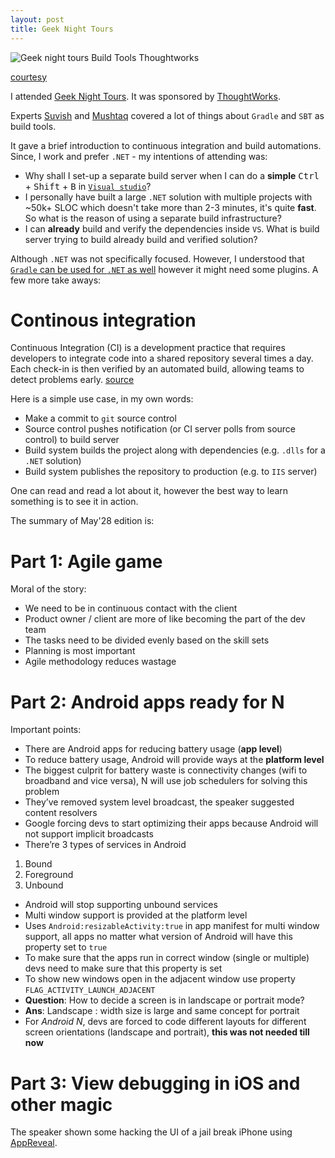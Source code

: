 ```yaml
---
layout: post
title: Geek Night Tours
---
```


![Geek night tours Build Tools Thoughtworks](https://cdn-az.allevents.in/banners/805e0c0c4a07a5562b2b9b9d3e19d4e8)

[courtesy](https://allevents.in/mumbai/geeknight-tours-mumbai/1539396199689544)

I attended [Geek Night Tours](http://engage.thoughtworks.com/E0P0Q0MoDvj0Q0mE0t0qn0q). It was sponsored by [ThoughtWorks](http://www.thoughtworks.com/). 

Experts [Suvish](https://www.linkedin.com/in/suvish-thoovamalayil-01aa2133) and [Mushtaq](https://www.linkedin.com/in/mushtaq-ahmed-a0b76b) covered a lot of things about `Gradle` and `SBT` as build tools.

It gave a brief introduction to continuous integration and build automations. Since, I work and prefer `.NET` - my intentions of attending was:

 - Why shall I set-up a separate build server when I can do a **simple** <kbd>Ctrl</kbd> + <kbd>Shift</kbd> + <kbd>B</kbd> in [`Visual studio`](https://www.visualstudio.com/)?
 - I personally have built a large `.NET` solution with multiple projects with ~50k+ SLOC which doesn't take more than 2-3 minutes, it's quite **fast**. So what is the reason of using a separate build infrastructure?
 - I can **already** build and verify the dependencies inside `VS`. What is build server trying to build already build and verified solution?

Although `.NET` was not specifically focused. However, I understood that [`Gradle` can be used for `.NET` as well](http://google.com/search?q=Gradle+.NET) however it might need some plugins. A few more take aways:

# Continous integration

Continuous Integration (CI) is a development practice that requires developers to integrate code into a shared repository several times a day. Each check-in is then verified by an automated build, allowing teams to detect problems early. [source](https://www.thoughtworks.com/continuous-integration)

Here is a simple use case, in my own words:

 - Make a commit to `git` source control
 - Source control pushes notification (or CI server polls from source control) to build server
 - Build system builds the project along with dependencies (e.g. `.dlls` for a `.NET` solution)
 - Build system publishes the repository to production (e.g. to `IIS` server)

One can read and read a lot about it, however the best way to learn something is to see it in action.

The summary of May'28 edition is:

# Part 1: Agile game

Moral of the story:

-	We need to be in continuous contact with the client
-	Product owner / client are more of like becoming the part of the dev team
-	The tasks need to be divided evenly based on the skill sets
-	Planning is most important
-	Agile methodology reduces wastage

# Part 2: Android apps ready for N

Important points:

-	There are Android apps for reducing battery usage (**app level**)
-	To reduce battery usage, Android will provide ways at the **platform level**
-	The biggest culprit for battery waste is connectivity changes (wifi to broadband and vice versa), N will use job schedulers for solving this problem
-	They’ve removed system level broadcast, the speaker suggested content resolvers
-	Google forcing devs to start optimizing their apps because Android will not support implicit broadcasts
-	There’re 3 types of services in Android
 1. Bound
 2.	Foreground
 3.	Unbound
-	Android will stop supporting unbound services
-	Multi window support is provided at the platform level
-	Uses `Android:resizableActivity:true` in app manifest for multi window support, all apps no matter what version of Android will have this property set to `true`
-	To make sure that the apps run in correct window (single or multiple) devs need to make sure that this property is set
-	To show new windows open in the adjacent window use property `FLAG_ACTIVITY_LAUNCH_ADJACENT`
-	**Question**: How to decide a screen is in landscape or portrait mode?
-	**Ans**: Landscape : width size is large and same concept for portrait
-	For *Android N*, devs are forced to code different layouts for different screen orientations (landscape and portrait), **this was not needed till now**

# Part 3: View debugging in iOS and other magic

The speaker shown some hacking the UI of a jail break iPhone using [AppReveal](http://revealapp.com/).